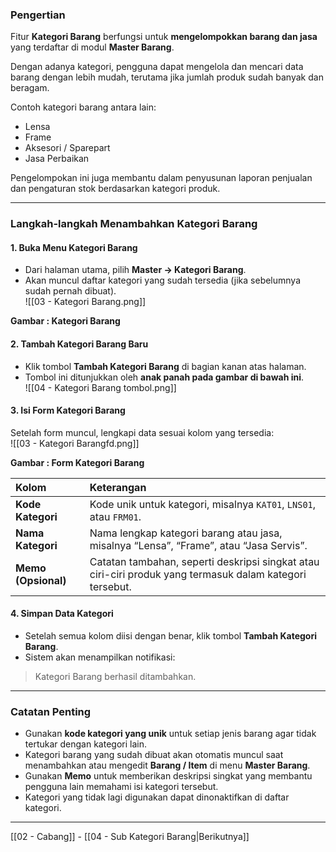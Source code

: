 ### Pengertian

Fitur **Kategori Barang** berfungsi untuk **mengelompokkan barang dan jasa** yang terdaftar di modul **Master Barang**.

Dengan adanya kategori, pengguna dapat mengelola dan mencari data barang dengan lebih mudah, terutama jika jumlah produk sudah banyak dan beragam.

Contoh kategori barang antara lain:

- Lensa
- Frame
- Aksesori / Sparepart
- Jasa Perbaikan

Pengelompokan ini juga membantu dalam penyusunan laporan penjualan dan pengaturan stok berdasarkan kategori produk.

---

### Langkah-langkah Menambahkan Kategori Barang

#### 1. Buka Menu Kategori Barang

- Dari halaman utama, pilih **Master → Kategori Barang**.
- Akan muncul daftar kategori yang sudah tersedia (jika sebelumnya sudah pernah dibuat).  
![[03 - Kategori Barang.png]]  
<figcaption><b>Gambar : Kategori Barang</b></figcaption>

#### 2. Tambah Kategori Barang Baru

- Klik tombol **Tambah Kategori Barang** di bagian kanan atas halaman.
- Tombol ini ditunjukkan oleh **anak panah pada gambar di bawah ini**.  
![[04 - Kategori Barang tombol.png]]

#### 3. Isi Form Kategori Barang

Setelah form muncul, lengkapi data sesuai kolom yang tersedia:  
![[03 - Kategori Barangfd.png]]  
<figcaption><b>Gambar : Form Kategori Barang</b></figcaption>

| Kolom | Keterangan |
|:--|:--|
| **Kode Kategori** | Kode unik untuk kategori, misalnya `KAT01`, `LNS01`, atau `FRM01`. |
| **Nama Kategori** | Nama lengkap kategori barang atau jasa, misalnya “Lensa”, “Frame”, atau “Jasa Servis”. |
| **Memo (Opsional)** | Catatan tambahan, seperti deskripsi singkat atau ciri-ciri produk yang termasuk dalam kategori tersebut. |

#### 4. Simpan Data Kategori

- Setelah semua kolom diisi dengan benar, klik tombol **Tambah Kategori Barang**.
- Sistem akan menampilkan notifikasi:

> Kategori Barang berhasil ditambahkan.

---

### Catatan Penting

- Gunakan **kode kategori yang unik** untuk setiap jenis barang agar tidak tertukar dengan kategori lain.
- Kategori barang yang sudah dibuat akan otomatis muncul saat menambahkan atau mengedit **Barang / Item** di menu **Master Barang**.
- Gunakan **Memo** untuk memberikan deskripsi singkat yang membantu pengguna lain memahami isi kategori tersebut.
- Kategori yang tidak lagi digunakan dapat dinonaktifkan di daftar kategori.

---

[[02 - Cabang]] - [[04 - Sub Kategori Barang|Berikutnya]]

